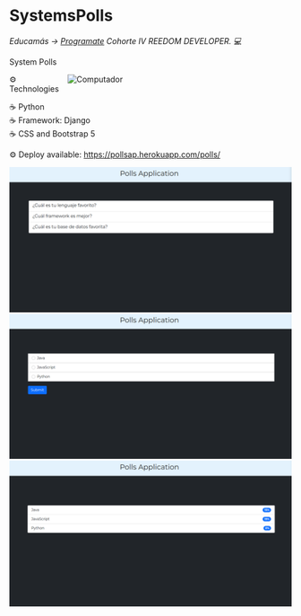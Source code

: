 <h1>SystemsPolls</h1>


<p><em> Educamás -> <a href="https://educamas.com.co/">Programate</a> Cohorte IV REEDOM DEVELOPER. 💻 </br>
</em></p>

System Polls 

<img src="https://raw.githubusercontent.com/MicaelliMedeiros/micaellimedeiros/master/image/computer-illustration.png" min-width="400px" max-width="400px" width="400px" align="right" alt="Computador">


⚙️ Technologies

☕  Python
<br>
☕  Framework: Django
<br>
☕  CSS and Bootstrap 5

⚙️ Deploy available: https://pollsap.herokuapp.com/polls/

<img src="./assets/Home.png">
<img src="./assets/vote.png">
<img src="./assets/result.png">

